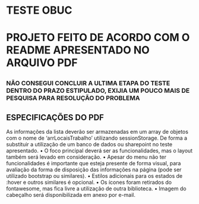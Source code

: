 <h1> TESTE OBUC <H1>
  
  <P> PROJETO FEITO DE ACORDO COM O README APRESENTADO NO ARQUIVO PDF </P>
  
  <H3> NÃO CONSEGUI CONCLUIR A ULTIMA ETAPA DO TESTE DENTRO DO PRAZO ESTIPULADO, EXIJIA UM POUCO MAIS DE PESQUISA PARA RESOLUÇÃO DO PROBLEMA <H3>
  
  <H2> ESPECIFICAÇÕES DO PDF </H2>
  
  <P>
  As informações da lista deverão ser armazenadas em um array de objetos com o nome
de ‘arrLocaisTrabalho’ utilizando sessionStorage. De forma a substituir a utilização de
um banco de dados ou sharepoint no teste apresentado.
• O foco principal deverá ser as funcionalidades, mas o layout também será levado em
consideração.
• Apesar do menu não ter funcionalidades é importante que esteja presente de forma
visual, para avaliação da forma de disposição das informações na página (pode ser
utilizado bootstrap ou similares).
• Estilos adicionais para os estados de :hover e outros similares é opcional.
• Os ícones foram retirados do fontawesome, mas fica livre a utilização de outra
biblioteca.
• Imagem do cabeçalho será disponibilizada em anexo por e-mail.</P>
